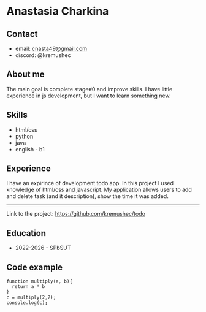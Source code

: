 # Anastasia Charkina
## Contact
* email: cnasta49@gmail.com
* discord: @kremushec
## About me
The main goal is complete stage#0 and improve skills. I have little experience in js development, but I want to learn something new.
## Skills
* html/css
* python
* java
* english - b1
## Experience
I have an expirince of development todo app. In this project I used knowledge of html/css and javascript. My application allows users to add and delete task (and it description), show the time it was added.
***
Link to the project: https://github.com/kremushec/todo
## Education
* 2022-2026 - SPbSUT
## Code example
```
function multiply(a, b){
  return a * b
}
c = multiply(2,2);
console.log(c);
```
